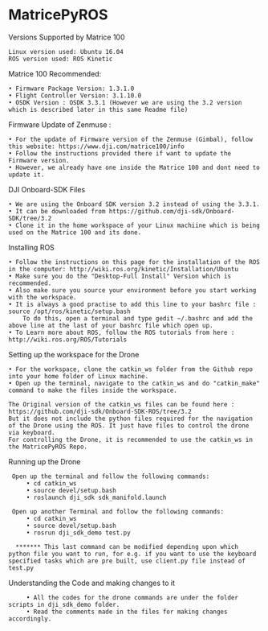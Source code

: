 # MatricePyROS

Versions Supported by Matrice 100

    Linux version used: Ubuntu 16.04
    ROS version used: ROS Kinetic


Matrice 100 Recommended: 

    • Firmware Package Version: 1.3.1.0
    • Flight Controller Version: 3.1.10.0
    • OSDK Version : OSDK 3.3.1 (However we are using the 3.2 version which is described later in this same Readme file) 


Firmware Update of Zenmuse :

    • For the update of Firmware version of the Zenmuse (Gimbal), follow this website: https://www.dji.com/matrice100/info
    • Follow the instructions provided there if want to update the Firmware version.
    • However, we already have one inside the Matrice 100 and dont need to update it.


DJI Onboard-SDK Files

    • We are using the Onboard SDK version 3.2 instead of using the 3.3.1.
    • It can be downloaded from https://github.com/dji-sdk/Onboard-SDK/tree/3.2
    • Clone it in the home workspace of your Linux machiine which is being used on the Matrice 100 and its done. 
    
    
Installing ROS 

    • Follow the instructions on this page for the installation of the ROS in the computer: http://wiki.ros.org/kinetic/Installation/Ubuntu
    • Make sure you do the "Desktop-Full Install" Version which is recommended.
    • Also make sure you source your environment before you start working with the workspace. 
    • It is always a good practise to add this line to your bashrc file : source /opt/ros/kinetic/setup.bash
        To do this, open a terminal and type gedit ~/.bashrc and add the above line at the last of your bashrc file which open up.  
    • To Learn more about ROS, follow the ROS tutorials from here : http://wiki.ros.org/ROS/Tutorials
    
Setting up the workspace for the Drone
    
    • For the workspace, clone the catkin_ws folder from the Github repo into your home folder of Linux machine.
    • Open up the terminal, navigate to the catkin_ws and do "catkin_make" command to make the files inside the workspace.

    The Original version of the catkin_ws files can be found here : https://github.com/dji-sdk/Onboard-SDK-ROS/tree/3.2
    But it does not include the python files required for the navigation of the Drone using the ROS. It just have files to control the drone via keyboard.
    For controlling the Drone, it is recommended to use the catkin_ws in the MatricePyROS Repo.
    
Running up the Drone

     Open up the terminal and follow the following commands:
         • cd catkin_ws
         • source devel/setup.bash
         • roslaunch dji_sdk sdk_manifold.launch
     
     Open up another Terminal and follow the following commands:
         • cd catkin_ws
         • source devel/setup.bash
         • rosrun dji_sdk_demo test.py 
      
      ******* This last command can be modified depending upon which python file you want to run, for e.g. if you want to use the keyboard specified tasks which are pre built, use client.py file instead of test.py 
 
 Understanding the Code and making changes to it

         • All the codes for the drone commands are under the folder scripts in dji_sdk_demo folder. 
         • Read the comments made in the files for making changes accordingly.
    
    
